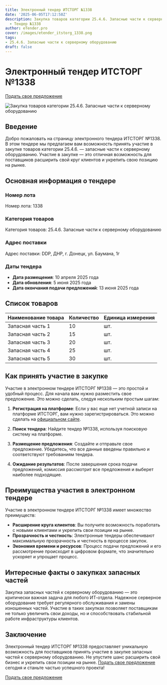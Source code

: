 ```yaml
---
title: Электронный тендер ИТСТОРГ №1338
date: '2025-06-05T17:12:58Z'
description: Закупка товаров категории 25.4.6. Запасные части к серверному оборудованию
  - Тендер №1338
author: eTender.pro
cover: /images/etender_itstorg_1338.png
tags:
- 25.4.6. Запасные части к серверному оборудованию
draft: false
---
```

# Электронный тендер ИТСТОРГ №1338

[Подать свое предложение](https://itstorg.ru/tender-1338?utm_source=etender)

![Закупка товаров категории 25.4.6. Запасные части к серверному оборудованию](/images/etender_itstorg_1338.png)

## Введение

Добро пожаловать на страницу электронного тендера ИТСТОРГ №1338. В этом тендере мы предлагаем вам возможность принять участие в закупке товаров категории 25.4.6. — запасные части к серверному оборудованию. Участие в закупке — это отличная возможность для поставщиков расширить свой круг клиентов и укрепить свою позицию на рынке.

## Основная информация о тендере

### Номер лота

Номер лота: 1338

### Категория товаров

Категория товаров: 25.4.6. Запасные части к серверному оборудованию

### Адрес поставки

Адрес поставки: DDP, ДНР, г. Донецк, ул. Баумана, 1г

### Даты тендера

- **Дата размещения**: 10 апреля 2025 года
- **Дата обновления**: 5 июня 2025 года
- **Дата окончания подачи предложений**: 13 июня 2025 года

## Список товаров

| Наименование товара | Количество | Единица измерения |
|----------------------|------------|--------------------|
| Запасная часть 1     | 10         | шт.                 |
| Запасная часть 2     | 15         | шт.                 |
| Запасная часть 3     | 20         | шт.                 |
| Запасная часть 4     | 25         | шт.                 |
| Запасная часть 5     | 30         | шт.                 |

## Как принять участие в закупке

Участие в электронном тендере ИТСТОРГ №1338 — это простой и удобный процесс. Для начала вам нужно разместить свое предложение. Это можно сделать, следуя нескольким простым шагам:

1. **Регистрация на платформе**: Если у вас еще нет учетной записи на платформе ИТСТОРГ, вам нужно зарегистрироваться. Это можно сделать на [официальном сайте](https://itstorg.ru).

2. **Поиск тендера**: Найдите тендер №1338, используя поисковую систему на платформе.

3. **Размещение предложения**: Создайте и отправьте свое предложение. Убедитесь, что все данные введены правильно и соответствуют требованиям тендера.

4. **Ожидание результатов**: После завершения срока подачи предложений, комиссия рассмотрит все предложения и выберет наиболее подходящие.

## Преимущества участия в электронном тендере

Участие в электронном тендере ИТСТОРГ №1338 имеет множество преимуществ:

- **Расширение круга клиентов**: Вы получите возможность поработать с новыми клиентами и укрепить свои позиции на рынке.
- **Прозрачность и честность**: Электронные тендеры обеспечивают максимальную прозрачность и честность в процессе закупок.
- **Экономия времени и ресурсов**: Процесс подачи предложений и его рассмотрение происходит в цифровом формате, что значительно ускоряет и упрощает процесс.

## Интересные факты о закупках запасных частей

Закупка запасных частей к серверному оборудованию — это критически важная задача для любого ИТ-отдела. Надежное серверное оборудование требует регулярного обслуживания и замены изношенных частей. Участие в таких закупках позволяет поставщикам не только увеличить свои доходы, но и способствовать стабильной работе инфраструктуры клиентов.

## Заключение

Электронный тендер ИТСТОРГ №1338 предоставляет уникальную возможность для поставщиков принять участие в закупке запасных частей к серверному оборудованию. Не упустите шанс расширить свой бизнес и укрепить свои позиции на рынке. [Подать свое предложение](https://itstorg.ru/tender-1338?utm_source=etender) сегодня и станьте частью успешного проекта!

[Подать свое предложение](https://itstorg.ru/tender-1338?utm_source=etender)